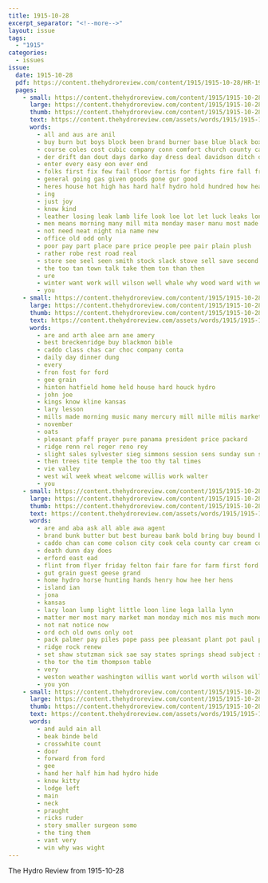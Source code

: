 ```yaml
---
title: 1915-10-28
excerpt_separator: "<!--more-->"
layout: issue
tags:
  - "1915"
categories:
  - issues
issue:
  date: 1915-10-28
  pdf: https://content.thehydroreview.com/content/1915/1915-10-28/HR-1915-10-28.pdf
  pages:
    - small: https://content.thehydroreview.com/content/1915/1915-10-28/small/HR-1915-10-28-01.jpg
      large: https://content.thehydroreview.com/content/1915/1915-10-28/large/HR-1915-10-28-01.jpg
      thumb: https://content.thehydroreview.com/content/1915/1915-10-28/thumbnails/HR-1915-10-28-01.jpg
      text: https://content.thehydroreview.com/assets/words/1915/1915-10-28/HR-1915-10-28-01.txt
      words:
        - all and aus are anil
        - buy burn but boys block been brand burner base blue black box burns band better best
        - course coles cost cubic company conn comfort church county call coats case core carswell constant che come common china counsellor can caddo
        - der drift dan dout days darko day dress deal davidson ditch door
        - enter every easy eon ever end
        - folks first fix few fail floor fortis for fights fire fall from
        - general going gas given goods gone gur good
        - heres house hot high has hard half hydro hold hundred how heater
        - ing
        - just joy
        - know kind
        - leather losing leak lamb life look loe lot let luck leaks long law low less like lump lake line
        - men means morning many mill mita monday maser manu most made million may
        - not need neat night nia name new
        - office old odd only
        - poor pay part place pare price people pee pair plain plush
        - rather robe rest road real
        - store see seel seen smith stock slack stove sell save second sense steady she sole shoe such street soles star special square sai sid shana smoke
        - the too tan town talk take them ton than then
        - ure
        - winter want work will wilson well whale why wood ward with wear wheat worn wee wish way
        - you
    - small: https://content.thehydroreview.com/content/1915/1915-10-28/small/HR-1915-10-28-02.jpg
      large: https://content.thehydroreview.com/content/1915/1915-10-28/large/HR-1915-10-28-02.jpg
      thumb: https://content.thehydroreview.com/content/1915/1915-10-28/thumbnails/HR-1915-10-28-02.jpg
      text: https://content.thehydroreview.com/assets/words/1915/1915-10-28/HR-1915-10-28-02.txt
      words:
        - are and arth alee arn ane amery
        - best breckenridge buy blackmon bible
        - caddo class chas car choc company conta
        - daily day dinner dung
        - every
        - fron fost for ford
        - gee grain
        - hinton hatfield home held house hard houck hydro
        - john joe
        - kings know kline kansas
        - lary lesson
        - mills made morning music many mercury mill mille milis market
        - november
        - oats
        - pleasant pfaff prayer pure panama president price packard
        - ridge renn rel reger reno rey
        - slight sales sylvester sieg simmons session sens sunday sun school standard service sale saving song
        - then trees tite temple the too thy tal times
        - vie valley
        - west wil week wheat welcome willis work walter
        - you
    - small: https://content.thehydroreview.com/content/1915/1915-10-28/small/HR-1915-10-28-03.jpg
      large: https://content.thehydroreview.com/content/1915/1915-10-28/large/HR-1915-10-28-03.jpg
      thumb: https://content.thehydroreview.com/content/1915/1915-10-28/thumbnails/HR-1915-10-28-03.jpg
      text: https://content.thehydroreview.com/assets/words/1915/1915-10-28/HR-1915-10-28-03.txt
      words:
        - are and aba ask all able awa agent
        - brand bunk butter but best bureau bank bold bring buy bound bor beebe bai baby breath
        - caddo chan can come colson city cook cela county car cream cooks
        - death dunn day does
        - erford east ead
        - flint from flyer friday felton fair fare for farm first ford
        - gut grain guest geese grand
        - home hydro horse hunting hands henry how hee her hens
        - island ian
        - jona
        - kansas
        - lacy loan lump light little loon line lega lalla lynn
        - matter mer most mary market man monday mich mos mis much money
        - not nat notice now
        - ord och old owns only oot
        - pack palmer pay piles pope pass pee pleasant plant pot paul poor
        - ridge rock renew
        - set shaw stutzman sick sae say states springs shead subject short shape save service sam slow saturday start station see sieg
        - tho tor the tim thompson table
        - very
        - weston weather washington willis want world worth wilson will wife wilton weatherford weekly why with work welton west was week
        - you yon
    - small: https://content.thehydroreview.com/content/1915/1915-10-28/small/HR-1915-10-28-04.jpg
      large: https://content.thehydroreview.com/content/1915/1915-10-28/large/HR-1915-10-28-04.jpg
      thumb: https://content.thehydroreview.com/content/1915/1915-10-28/thumbnails/HR-1915-10-28-04.jpg
      text: https://content.thehydroreview.com/assets/words/1915/1915-10-28/HR-1915-10-28-04.txt
      words:
        - and auld ain all
        - beak binde beld
        - crosswhite count
        - door
        - forward from ford
        - gee
        - hand her half him had hydro hide
        - know kitty
        - lodge left
        - main
        - neck
        - praught
        - ricks ruder
        - story smaller surgeon somo
        - the ting them
        - vant very
        - win why was wight
---
```


The Hydro Review from 1915-10-28

<!--more-->

